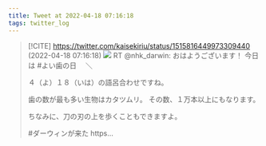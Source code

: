 ```yaml
---
title: Tweet at 2022-04-18 07:16:18
tags: twitter_log
---
```


> [!CITE] https://twitter.com/kaisekiriu/status/1515816449973309440 (2022-04-18 07:16:18)
> ![](https://twitter.com/kaisekiriu/status/1515816449973309440)
> RT @nhk_darwin: おはようございます！
> 今日は #よい歯の日　
> ＼
> 
> ４（よ）１８（いは）の語呂合わせですね。
> 
> 歯の数が最も多い生物はカタツムリ。
> その数、１万本以上にもなります。
> 
> ちなみに、刀の刃の上を歩くこともできますよ。
> 
> #ダーウィンが来た https…
